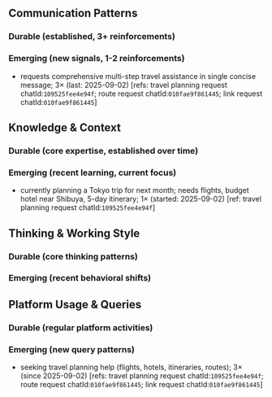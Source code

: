 ## Communication Patterns
### Durable (established, 3+ reinforcements)

### Emerging (new signals, 1-2 reinforcements)
- requests comprehensive multi-step travel assistance in single concise message; 3× (last: 2025-09-02) [refs: travel planning request chatId:`109525fee4e94f`; route request chatId:`010fae9f861445`; link request chatId:`010fae9f861445`]

## Knowledge & Context
### Durable (core expertise, established over time)

### Emerging (recent learning, current focus)
- currently planning a Tokyo trip for next month; needs flights, budget hotel near Shibuya, 5-day itinerary; 1× (started: 2025-09-02) [ref: travel planning request chatId:`109525fee4e94f`]

## Thinking & Working Style
### Durable (core thinking patterns)

### Emerging (recent behavioral shifts)

## Platform Usage & Queries
### Durable (regular platform activities)

### Emerging (new query patterns)
- seeking travel planning help (flights, hotels, itineraries, routes); 3× (since 2025-09-02) [refs: travel planning request chatId:`109525fee4e94f`; route request chatId:`010fae9f861445`; link request chatId:`010fae9f861445`]